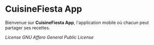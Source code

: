 # CuisineFiesta App

Bienvenue sur **CuisineFiesta App**, l'application mobile où chacun peut partager ses recettes.


*License GNU Affero General Public License*